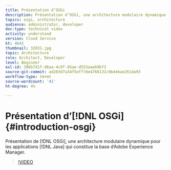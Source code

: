 ```yaml
---
title: Présentation d’OSGi
description: Présentation d’OSGi, une architecture modulaire dynamique pour les applications Java qui constitue la base d’Adobe Experience Manager.
topics: osgi, architecture
audience: administrator, developer
doc-type: technical video
activity: understand
version: Cloud Service
kt: 4642
thumbnail: 32031.jpg
topic: Architecture
role: Architect, Developer
level: Beginner
exl-id: 386b7d1f-d6aa-4c9f-95ae-d553aaeb9bf3
source-git-commit: ad203d7a34f5eff7de4768131c9b4ebae261da93
workflow-type: tm+mt
source-wordcount: '41'
ht-degree: 4%

---
```


# Présentation d’[!DNL OSGi] {#introduction-osgi}

Présentation de [!DNL OSGi], une architecture modulaire dynamique pour les applications [!DNL Java] qui constitue la base d’Adobe Experience Manager.

>[!VIDEO](https://video.tv.adobe.com/v/32031/?quality=12&learn=on)
